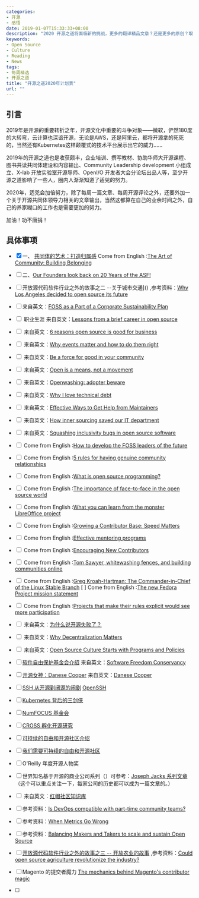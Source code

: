 ```yaml
---
categories:
- 开源
- 感悟
date: 2019-01-07T15:33:33+08:00
description: "2020 开源之道将面临新的挑战，更多的翻译精品文章？还是更多的原创？取决于适兕的能力和精力。"
keywords:
- Open Source
- Culture
- Reading
- News
tags:
- 每周精选
- 开源之道
title: "开源之道2020年计划表"
url: ""
---
```


## 引言

2019年是开源的重要转折之年，开源文化中重要的斗争对象——微软，俨然180度的大转弯，云计算也深谙开源，无论是AWS，还是阿里云，都将开源拿的死死的，当然还有Kubernetes这样颠覆式的技术平台展示出它的威力......

2019年的开源之道也是收获颇丰，企业培训、撰写教材、协助华师大开源课程、图书共读共同体建设和内容输出、Community Leadership development 小组成立、X-lab 开放实验室开源导师、OpenI/O 开发者大会分论坛出品人等，至少开源之道影响了一些人，圈内人渐渐知道了适兕的努力。

2020年，适兕会加倍努力，除了每周一篇文章、每周开源评论之外，还要外加一个关于开源共同体领导力相关的文章输出，当然这都算在自己的业余时间之外，自己的养家糊口的工作也是需要更加的努力。

加油！功不唐捐！


## 具体事项
- [x] 一、 [共同体的艺术：打造归属感](posts/Community_Management/the-art-of-community-building-belonging) Come from English :[The Art of Community: Building Belonging](https://www.jonobacon.com/2011/05/31/the-art-of-community-building-belonging/)
- [ ] 二、[Our Founders look back on 20 Years of the ASF!](https://blogs.apache.org/foundation/entry/our-founders-look-back-on)
- [ ] 开放源代码软件行业之外的故事之二 --关于城市交通]() ,参考资料：[Why Los Angeles decided to open source its future](https://www.techrepublic.com/article/why-la-decided-to-open-source-its-future/)

- [ ]  来自英文：[FOSS as a Part of a Corporate Sustainability Plan](https://www.linuxjournal.com/content/foss-part-corporate-sustainability-plan)
- [ ]  []() 职业生涯 来自英文：[Lessons from a brief career in open source](https://opensource.com/article/17/2/preparing-career-open-source)
- [ ]  []() 来自英文：[6 reasons open source is good for business](https://opensource.com/article/17/10/6-reasons-choose-open-source-software)
- [ ]  []() 来自英文：[Why events matter and how to do them right](https://opensource.com/article/17/1/drupal-sibera)
- [ ]  []() 来自英文：[Be a force for good in your community](https://opensource.com/open-organization/17/1/force-for-good-community)
- [ ]  []() 来自英文：[Open is a means, not a movement](https://opensource.com/open-organization/16/10/open-means-not-movement)
- [ ]  []() 来自英文：[Openwashing: adopter beware](https://opensource.com/business/14/12/openwashing-more-prevalent)
- [ ]  []() 来自英文：[Why I love technical debt](https://opensource.com/article/17/11/why-i-love-technical-debt)
- [ ]  []() 来自英文：[Effective Ways to Get Help from Maintainers](https://www.snoyman.com/blog/2017/10/effective-ways-help-from-maintainers)
- [ ]  []() 来自英文：[How inner sourcing saved our IT department](https://opensource.com/open-organization/18/1/open-orgs-and-inner-source-it)
- [ ]  []() 来自英文：[Squashing inclusivity bugs in open source software](https://opensource.com/article/18/8/inclusivity-bugs-open-source-software)
- [ ]  []() Come from English :[How to develop the FOSS leaders of the future](https://opensource.com/article/18/4/succession-planning-how-develop-foss-leaders-future)
- [ ]  []() Come from English :[5 rules for having genuine community relationships](https://opensource.com/open-organization/18/2/why-build-community-2)
- [ ]  []() Come from English :[What is open source programming?](https://opensource.com/article/18/3/what-open-source-programming)
- [ ] []() Come from English :[The importance of face-to-face in the open source world](https://opensource.com/life/15/10/the-importance-of-face-to-face)
- [ ] []() Come from English :[What you can learn from the monster LibreOffice project](https://www.infoworld.com/article/2613624/what-you-can-learn-from-the-monster-libreoffice-project.html)
- [ ] []() Come from English :[Growing a Contributor Base: Speed Matters](http://community.redhat.com/blog/2017/04/contributors-speed-matters/)
- [ ] []() Come from English :[Effective mentoring programs](https://blogs.gnome.org/bolsh/2011/05/31/effective-mentoring-programs/)
- [ ] []() Come from English :[Encouraging New Contributors](http://community.redhat.com/blog/2017/04/encouraging-new-contributors/)
- [ ] []() Come from English :[Tom Sawyer, whitewashing fences, and building communities online](https://chrisgrams.com/2009/09/09/tom-sawyer-whitewashing-fences-and-building-communities-online/)
- [ ] []() Come from English :[Greg Kroah-Hartman: The Commander-in-Chief of the Linux Stable Branch](https://thenewstack.io/greg-kroah-hartman-commander-chief-linux-stable-branch)
 [ ] []() Come from English :[The new Fedora Project mission statement](https://lwn.net/Articles/720055/)
- [ ] []() Come from English :[Projects that make their rules explicit would see more participation](https://opensource.com/open-organization/18/4/new-governance-model-research)
- [ ]  []() 来自英文：[为什么说开源失败了？](https://medium.com/@johnmark/why-open-source-failed-6cae5d6a9f6)
- [ ]  []() 来自英文：[Why Decentralization Matters](https://medium.com/@cdixon/why-decentralization-matters-5e3f79f7638e)
- [ ]  []() 来自英文：[Open Source Culture Starts with Programs and Policies](https://thenewstack.io/open-source-culture-starts-with-programs-and-policies/)
- [ ]  []()[软件自由保护基金会介绍]() 来自英文：[Software Freedom Conservancy](https://sfconservancy.org/)
- [ ]  []()[开源女神：Danese Cooper]() 来自英文：[Danese Cooper](https://en.wikipedia.org/wiki/Danese_Cooper)
- [ ]   [SSH 从开源到闭源的闹剧]() [OpenSSH](https://en.wikipedia.org/wiki/OpenSSH)
- [ ]  [Kubernetes 背后的三剑侠](https://siliconangle.com/2019/04/12/google-women-power-rise-kubernetes/)
- [ ]  [NumFOCUS 基金会](https://numfocus.org/sponsored-projects)
- [ ]  [CROSS 孵化开源研究](https://cross.ucsc.edu/)
- [ ]  [可持续的自由和开源社区介绍](https://sfosc.org/)
- [ ]  [我们需要可持续的自由和开源社区](https://medium.com/sustainable-free-and-open-source-communities/we-need-sustainable-free-and-open-source-communities-edf92723d619)
- [ ]  O'Reilly 年度开源人物奖[](https://en.wikipedia.org/wiki/O%27Reilly_Open_Source_Award)
- [ ] 世界知名基于开源的商业公司系列（）可参考：[Joseph Jacks 系列文章](https://medium.com/@asynchio)（这个可以重点关注一下，每家公司的历史都可以成为一篇文章的。）
- [ ] []() 来自英文：[红帽社区知识库](https://community.redhat.com/knowledge/)
- [ ]  参考资料：[Is DevOps compatible with part-time community teams?](https://opensource.com/article/18/4/devops-compatible-part-time-community-teams)
- [ ]  参考资料：[When Metrics Go Wrong](http://community.redhat.com/blog/2014/07/when-metrics-go-wrong/)
- [ ]  参考资料：[Balancing Makers and Takers to scale and sustain Open Source](https://dri.es/balancing-makers-and-takers-to-scale-and-sustain-open-source)
- [ ] [开放源代码软件行业之外的故事之三 -- 开放农业的故事]() ,参考资料：[Could open source agriculture revolutionize the industry?](https://urbanagnews.com/blog/exclusives/food-for-thought-could-open-source-agriculture-revolutionize-the-industry/)
- [ ] Magento 的提交者魔力 [The mechanics behind Magento's contributor magic](https://www.techrepublic.com/article/the-mechanics-behind-magentos-contributor-magic/)
- [ ] 
